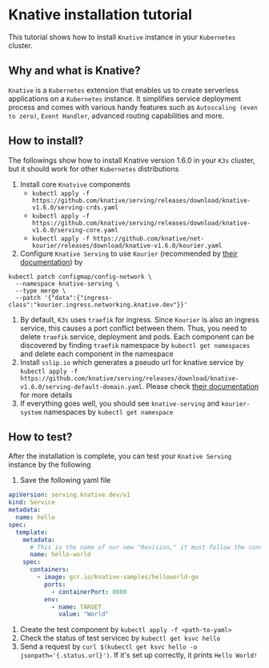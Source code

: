 # Knative installation tutorial

This tutorial shows how to install `Knative` instance in your `Kubernetes` cluster. 

## Why and what is Knative?

`Knative` is a `Kubernetes` extension that enables us to create serverless applications on a `Kubernetes` instance. It simplifies service deployment process and comes with various handy features such as  `Autoscaling (even to zero)`, `Event Handler`, advanced routing capabilities and more.

## How to install?

The followings show how to install Knative version 1.6.0 in your `K3s` cluster, but it should work for other `Kubernetes` distributions

1. Install core `Knatvive` components
    * `kubectl apply -f https://github.com/knative/serving/releases/download/knative-v1.6.0/serving-crds.yaml`
    * `kubectl apply -f https://github.com/knative/serving/releases/download/knative-v1.6.0/serving-core.yaml`
    * `kubectl apply -f https://github.com/knative/net-kourier/releases/download/knative-v1.6.0/kourier.yaml`
1. Configure `Knative Serving` to use `Kourier` (recommended by [their documentation](https://knative.dev/docs/install/yaml-install/serving/install-serving-with-yaml/#install-a-networking-layer)) by 
```
kubectl patch configmap/config-network \
  --namespace knative-serving \
  --type merge \
  --patch '{"data":{"ingress-class":"kourier.ingress.networking.knative.dev"}}'
```
1. By default, `K3s` uses `traefik` for ingress. Since `Kourier` is also an ingress service, this causes a port conflict between them. Thus, you need to delete `traefik` service, deployment and pods. Each component can be discovered by finding `traefik` namespace by `kubectl get namespaces` and delete each component in the namespace
1. Install `sslip.io` which generates a pseudo url for knative service by `kubectl apply -f https://github.com/knative/serving/releases/download/knative-v1.6.0/serving-default-domain.yaml`. Please check [their documentation](https://knative.dev/docs/install/yaml-install/serving/install-serving-with-yaml/#configure-dns) for more details
1. If everything goes well, you should see `knative-serving` and `kourier-system` namespaces by `kubectl get namespace`


## How to test?

After the installation is complete, you can test your `Knative Serving` instance by the following

1. Save the following yaml file
```yaml
apiVersion: serving.knative.dev/v1
kind: Service
metadata:
  name: hello
spec:
  template:
    metadata:
      # This is the name of our new "Revision," it must follow the convention {service-name}-{revision-name}
      name: hello-world
    spec:
      containers:
        - image: gcr.io/knative-samples/helloworld-go
          ports:
            - containerPort: 8080
          env:
            - name: TARGET
              value: "World"
```
1. Create the test component by `kubectl apply -f <path-to-yaml>`
1. Check the status of test servicec by `kubectl get ksvc hello`
1. Send a request by `curl $(kubectl get ksvc hello -o jsonpath='{.status.url}')`. If it's set up correctly, it prints `Hello World!`